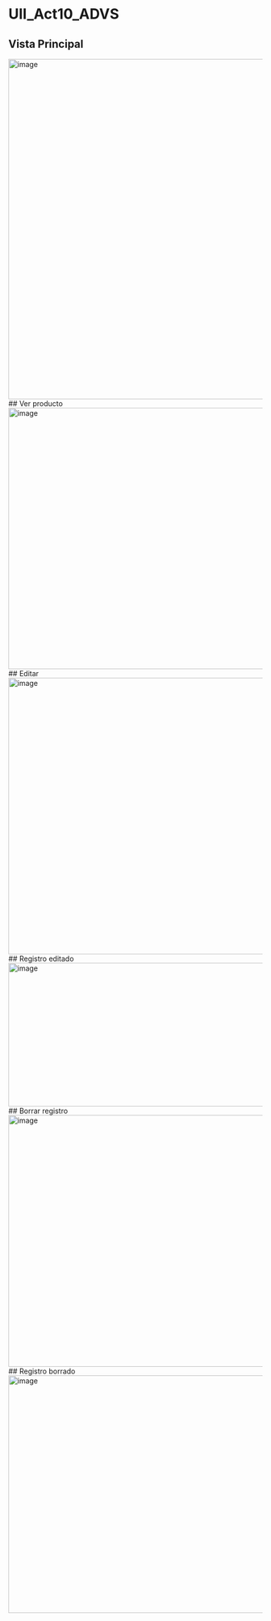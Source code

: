 # UII_Act10_ADVS
## Vista Principal
<img width="1920" height="673" alt="image" src="https://github.com/user-attachments/assets/f42f41dd-c54a-445d-9020-3a3a598ced51" />
## Ver producto
<img width="1920" height="517" alt="image" src="https://github.com/user-attachments/assets/9c1b93f0-e98a-4b1c-8334-9c100c125890" />
## Editar 
<img width="1916" height="547" alt="image" src="https://github.com/user-attachments/assets/74930324-d7e9-4e4b-9843-d7537966499f" />
## Registro editado 
<img width="1581" height="284" alt="image" src="https://github.com/user-attachments/assets/4834a30a-f307-4a69-9039-8351ae9de35c" />
## Borrar registro 
<img width="1920" height="498" alt="image" src="https://github.com/user-attachments/assets/a974583c-9c69-43a6-b1f7-42576073151f" />
## Registro borrado
<img width="1920" height="470" alt="image" src="https://github.com/user-attachments/assets/6f81f7a9-4a6e-45f8-8437-667d09a4c764" />




